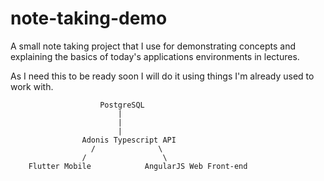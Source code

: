 # note-taking-demo
A small note taking project that I use for demonstrating concepts and explaining the basics of today's applications environments in lectures.

As I need this to be ready soon I will do it using things I'm already used to work with.



                        PostgreSQL
                            |
                            |
                            |
                    Adonis Typescript API
                      /              \
                    /                 \
        Flutter Mobile            AngularJS Web Front-end


